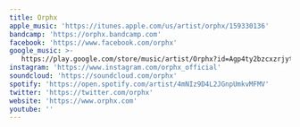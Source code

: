 ```yaml
---
title: Orphx
apple_music: 'https://itunes.apple.com/us/artist/orphx/159330136'
bandcamp: 'https://orphx.bandcamp.com'
facebook: 'https://www.facebook.com/orphx'
google_music: >-
   https://play.google.com/store/music/artist/Orphx?id=Agp4ty2bzcxzrjytgnc73nxq5uu
instagram: 'https://www.instagram.com/orphx_official'
soundcloud: 'https://soundcloud.com/orphx'
spotify: 'https://open.spotify.com/artist/4mNIz9D4L2JGnpUmkvMFMV'
twitter: 'https://twitter.com/orphx'
website: 'https://www.orphx.com'
youtube: ''
---
```

